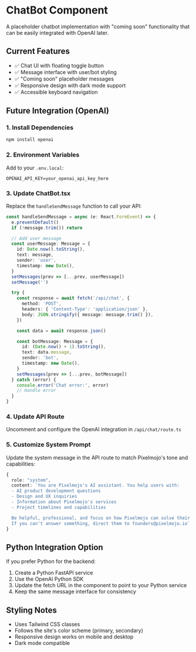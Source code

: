 # ChatBot Component

A placeholder chatbot implementation with "coming soon" functionality that can be easily integrated with OpenAI later.

## Current Features

- ✅ Chat UI with floating toggle button
- ✅ Message interface with user/bot styling
- ✅ "Coming soon" placeholder messages
- ✅ Responsive design with dark mode support
- ✅ Accessible keyboard navigation

## Future Integration (OpenAI)

### 1. Install Dependencies

```bash
npm install openai
```

### 2. Environment Variables

Add to your `.env.local`:

```
OPENAI_API_KEY=your_openai_api_key_here
```

### 3. Update ChatBot.tsx

Replace the `handleSendMessage` function to call your API:

```typescript
const handleSendMessage = async (e: React.FormEvent) => {
  e.preventDefault()
  if (!message.trim()) return

  // Add user message
  const userMessage: Message = {
    id: Date.now().toString(),
    text: message,
    sender: 'user',
    timestamp: new Date(),
  }
  setMessages(prev => [...prev, userMessage])
  setMessage('')

  try {
    const response = await fetch('/api/chat', {
      method: 'POST',
      headers: { 'Content-Type': 'application/json' },
      body: JSON.stringify({ message: message.trim() }),
    })

    const data = await response.json()

    const botMessage: Message = {
      id: (Date.now() + 1).toString(),
      text: data.message,
      sender: 'bot',
      timestamp: new Date(),
    }
    setMessages(prev => [...prev, botMessage])
  } catch (error) {
    console.error('Chat error:', error)
    // Handle error
  }
}
```

### 4. Update API Route

Uncomment and configure the OpenAI integration in `/api/chat/route.ts`

### 5. Customize System Prompt

Update the system message in the API route to match Pixelmojo's tone and capabilities:

```typescript
{
  role: "system",
  content: `You are Pixelmojo's AI assistant. You help users with:
  - AI product development questions
  - Design and UX inquiries
  - Information about Pixelmojo's services
  - Project timelines and capabilities

  Be helpful, professional, and focus on how Pixelmojo can solve their problems.
  If you can't answer something, direct them to founders@pixelmojo.io`
}
```

## Python Integration Option

If you prefer Python for the backend:

1. Create a Python FastAPI service
2. Use the OpenAI Python SDK
3. Update the fetch URL in the component to point to your Python service
4. Keep the same message interface for consistency

## Styling Notes

- Uses Tailwind CSS classes
- Follows the site's color scheme (primary, secondary)
- Responsive design works on mobile and desktop
- Dark mode compatible
